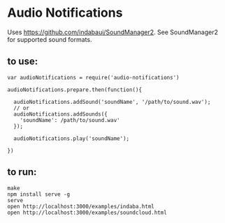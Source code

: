 # Audio Notifications

Uses https://github.com/indabaui/SoundManager2. See SoundManager2 for supported sound formats.

## to use:

```
var audioNotifications = require('audio-notifications')

audioNotifications.prepare.then(function(){
  
  audioNotifications.addSound('soundName', '/path/to/sound.wav');
  // or
  audioNotifications.addSounds({
    'soundName': /path/to/sound.wav'
  });

  audioNotifications.play('soundName');

})
```


## to run:

```
make
npm install serve -g
serve
open http://localhost:3000/examples/indaba.html
open http://localhost:3000/examples/soundcloud.html
```
